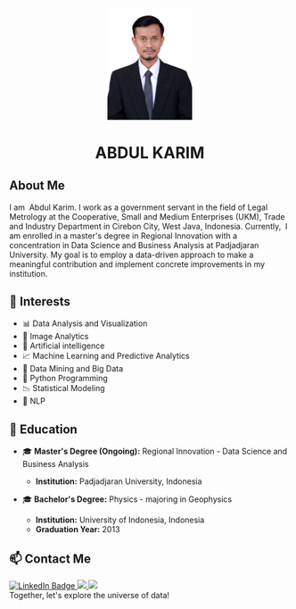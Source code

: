 <p align="center">
  <img src="Foto 3x4_Abdul Karim.jpg" alt="Profile Picture" width="30%" height="30%">
</p>
<h1 align="center">ABDUL KARIM</h1>

## About Me
I am  Abdul Karim. I work as a government servant in the field of Legal Metrology at the Cooperative, Small and Medium Enterprises (UKM), Trade and Industry Department in Cirebon City, West Java, Indonesia. Currently,  I am enrolled in a master's degree in Regional Innovation with a concentration in Data Science and Business Analysis at Padjadjaran University. My goal is to employ a data-driven approach to make a meaningful contribution and implement concrete improvements in my institution.

## 🌟 Interests
- 📊 Data Analysis and Visualization
- 🌄 Image Analytics 
- 🤖 Artificial intelligence
- 📈 Machine Learning and Predictive Analytics
- 📡 Data Mining and Big Data
- 🐍 Python Programming
- 📉 Statistical Modeling
- 📑 NLP
 
## 🧰 Education
- 🎓 **Master's Degree (Ongoing):** Regional Innovation - Data Science and Business Analysis 
  - **Institution:** Padjadjaran University, Indonesia
 
- 🎓 **Bachelor's Degree:** Physics - majoring in Geophysics
  - **Institution:** University of Indonesia, Indonesia
  - **Graduation Year:** 2013
    
## 📫 Contact Me

<div>
<a href="https://www.linkedin.com/in/abdul-karim-b88a7649/">
    <img src="https://img.shields.io/badge/LinkedIn-blue?style=for-the-badge&logo=linkedin&logoColor=white" alt="LinkedIn Badge"/>
  </a>
  <a href="https://mail.google.com/mail/u/0/?tab=rm&ogbl#inbox">
    <img src="https://img.shields.io/badge/gmail-%23D14836.svg?&style=for-the-badge&logo=gmail&logoColor=white" />
  </a>
  <a href="https://www.instagram.com/abdul.karim01/">
    <img src="https://img.shields.io/badge/instagram-%23dc2743.svg?&style=for-the-badge&logo=instagram&logoColor=white" />
  </a>
</div>
Together, let's explore the universe of data!
